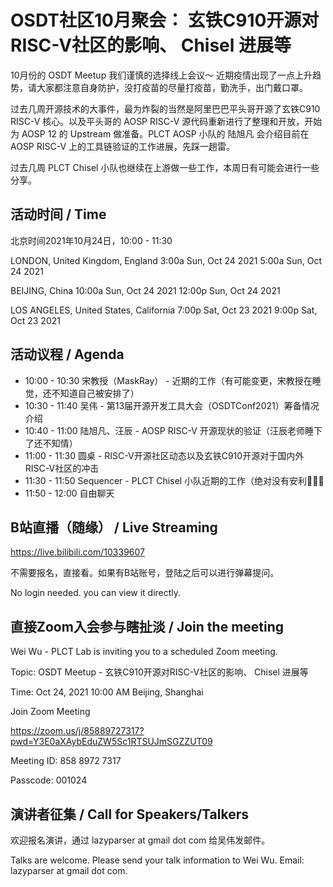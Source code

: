 # OSDT社区10月聚会： 玄铁C910开源对RISC-V社区的影响、 Chisel 进展等

10月份的 OSDT Meetup 我们谨慎的选择线上会议～ 近期疫情出现了一点上升趋势，请大家都注意自身防护，没打疫苗的尽量打疫苗，勤洗手，出门戴口罩。

过去几周开源技术的大事件，最为炸裂的当然是阿里巴巴平头哥开源了玄铁C910 RISC-V 核心。以及平头哥的 AOSP RISC-V 源代码重新进行了整理和开放，开始为 AOSP 12 的 Upstream 做准备。PLCT AOSP 小队的 陆旭凡 会介绍目前在 AOSP RISC-V 上的工具链验证的工作进展，先踩一趟雷。

过去几周 PLCT Chisel 小队也继续在上游做一些工作，本周日有可能会进行一些分享。

## 活动时间 / Time

北京时间2021年10月24日，10:00 - 11:30

LONDON, United Kingdom, England
3:00a	Sun, Oct 24 2021
5:00a	Sun, Oct 24 2021

BEIJING, China
10:00a	Sun, Oct 24 2021
12:00p	Sun, Oct 24 2021

LOS ANGELES, United States, California
7:00p	Sat, Oct 23 2021
9:00p	Sat, Oct 23 2021


## 活动议程 / Agenda

- 10:00 - 10:30 宋教授（MaskRay） - 近期的工作（有可能变更，宋教授在睡觉，还不知道自己被安排了）
- 10:30 - 11:40 吴伟 - 第13届开源开发工具大会（OSDTConf2021）筹备情况介绍
- 10:40 - 11:00 陆旭凡、汪辰 - AOSP RISC-V 开源现状的验证（汪辰老师睡下了还不知情）
- 11:00 - 11:30 圆桌 - RISC-V开源社区动态以及玄铁C910开源对于国内外RISC-V社区的冲击
- 11:30 - 11:50 Sequencer - PLCT Chisel 小队近期的工作（绝对没有安利🚩🚩🚩
- 11:50 - 12:00 自由聊天

## B站直播（随缘） / Live Streaming

https://live.bilibili.com/10339607

不需要报名，直接看。如果有B站账号，登陆之后可以进行弹幕提问。

No login needed. you can view it directly.

## 直接Zoom入会参与瞎扯淡 / Join the meeting

Wei Wu - PLCT Lab is inviting you to a scheduled Zoom meeting.

Topic: OSDT Meetup - 玄铁C910开源对RISC-V社区的影响、 Chisel 进展等

Time: Oct 24, 2021 10:00 AM Beijing, Shanghai

Join Zoom Meeting

https://zoom.us/j/85889727317?pwd=Y3E0aXAybEduZW5Sc1RTSUJmSGZZUT09

Meeting ID: 858 8972 7317

Passcode: 001024

## 演讲者征集 / Call for Speakers/Talkers

欢迎报名演讲，通过 lazyparser at gmail dot com 给吴伟发邮件。

Talks are welcome. Please send your talk information to Wei Wu. Email: lazyparser at gmail dot com.
